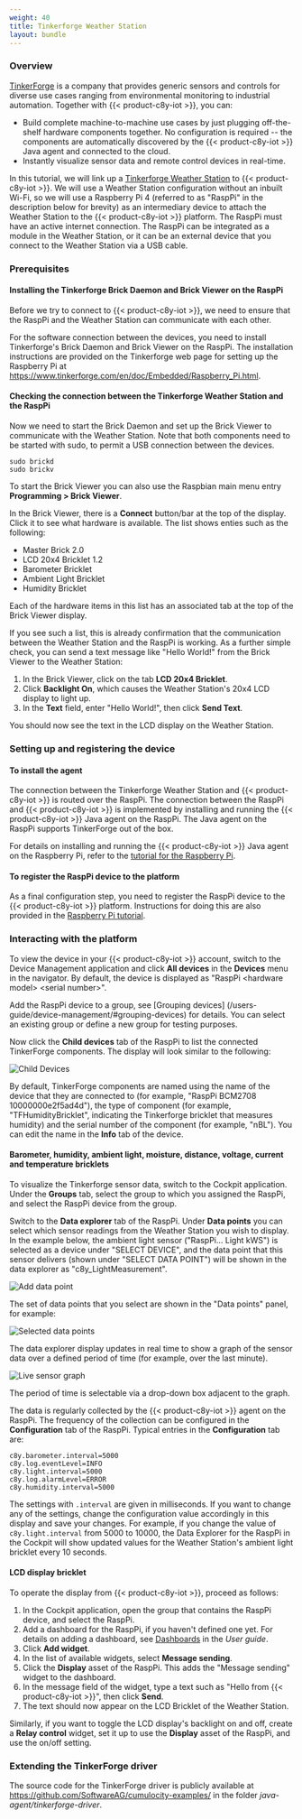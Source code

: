 ```yaml
---
weight: 40
title: Tinkerforge Weather Station
layout: bundle
---
```



### Overview

[TinkerForge](http://tinkerforge.com) is a company that provides generic sensors and controls for diverse use cases ranging from environmental monitoring to industrial automation. Together with {{< product-c8y-iot >}}, you can:

* Build complete machine-to-machine use cases by just plugging off-the-shelf hardware components together. No configuration is required -- the components are automatically discovered by the {{< product-c8y-iot >}} Java agent and connected to the cloud.
* Instantly visualize sensor data and remote control devices in real-time.

In this tutorial, we will link up a [Tinkerforge Weather Station](https://www.tinkerforge.com/en/doc/Kits/WeatherStation/WeatherStation.html) to {{< product-c8y-iot >}}. We will use a Weather Station configuration without an inbuilt Wi-Fi, so we will use a Raspberry Pi 4 (referred to as "RaspPi" in the description below for brevity) as an intermediary device to attach the Weather Station to the {{< product-c8y-iot >}} platform. The RaspPi must have an active internet connection. The RaspPi can be integrated as a module in the Weather Station, or it can be an external device that you connect to the Weather Station via a USB cable.

### Prerequisites

#### Installing the Tinkerforge Brick Daemon and Brick Viewer on the RaspPi

Before we try to connect to {{< product-c8y-iot >}}, we need to ensure that the RaspPi and the Weather Station can communicate with each other.

For the software connection between the devices, you need to install  Tinkerforge's Brick Daemon and Brick Viewer on the RaspPi. The installation instructions are provided on the Tinkerforge web page for setting up the Raspberry Pi at https://www.tinkerforge.com/en/doc/Embedded/Raspberry_Pi.html.


#### Checking the connection between the Tinkerforge Weather Station and the RaspPi

Now we need to start the Brick Daemon and set up the Brick Viewer to communicate with the Weather Station. Note that both components need to be started with sudo, to permit a USB connection between the devices.

````console
sudo brickd  
sudo brickv
````

To start the Brick Viewer you can also use the Raspbian main menu entry **Programming > Brick Viewer**.

In the Brick Viewer, there is a **Connect** button/bar at the top of the display. Click it to see what hardware is available. The list shows enties such as the following:

* Master Brick 2.0
* LCD 20x4 Bricklet 1.2
* Barometer Bricklet
* Ambient Light Bricklet
* Humidity Bricklet

Each of the hardware items in this list has an associated tab at the top of the Brick Viewer display.

If you see such a list, this is already confirmation that the communication between the Weather Station and the RaspPi is working. As a further simple check, you can send a text message like "Hello World!" from the Brick Viewer to the Weather Station:

1. In the Brick Viewer, click on the tab **LCD 20x4 Bricklet**.
2. Click **Backlight On**, which causes the Weather Station's 20x4 LCD display to light up.
3. In the **Text** field, enter "Hello World!", then click **Send Text**.

You should now see the text in the LCD display on the Weather Station.

### Setting up and registering the device

#### To install the agent

The connection between the Tinkerforge Weather Station and {{< product-c8y-iot >}} is routed over the RaspPi. The connection between the RaspPi and {{< product-c8y-iot >}} is implemented by installing and running the {{< product-c8y-iot >}} Java agent on the RaspPi. The Java agent on the RaspPi supports TinkerForge out of the box.

For details on installing and running the {{< product-c8y-iot >}} Java agent on the Raspberry Pi, refer to the [tutorial for the Raspberry Pi](../raspberry-pi-4).

<!-- ![Raspberry Pi and TinkerForge](/images/device-demos/tinkerforge/tinkerforge.jpg) -->

#### To register the RaspPi device to the platform

As a final configuration step, you need to register the RaspPi device to the {{< product-c8y-iot >}} platform. Instructions for doing this are also provided in the [Raspberry Pi tutorial](../raspberry-pi-4).

### Interacting with the platform

To view the device in your {{< product-c8y-iot >}} account, switch to the Device Management application and click **All devices** in the **Devices** menu in the navigator. By default, the device is displayed as "RaspPi \<hardware model> \<serial number>".

Add the RaspPi device to a group, see [Grouping devices] (/users-guide/device-management/#grouping-devices) for details. You can select an existing group or define a new group for testing purposes.

Now click the **Child devices** tab of the RaspPi to list the connected TinkerForge components. The display will look similar to the following:

![Child Devices](/images/device-demos/tinkerforge/tinkerforge-child-devices.png)

By default, TinkerForge components are named using the name of the device that they are connected to (for example, "RaspPi BCM2708 10000000e2f5ad4d"), the type of component (for example, "TFHumidityBricklet", indicating the Tinkerforge bricklet that measures humidity) and the serial number of the component (for example, "nBL"). You can edit the name in the **Info** tab of the device.


#### Barometer, humidity, ambient light, moisture, distance, voltage, current and temperature bricklets

To visualize the Tinkerforge sensor data, switch to the Cockpit application. Under the **Groups** tab, select the group to which you assigned the RaspPi, and select the RaspPi device from the group.

Switch to the **Data explorer** tab of the RaspPi. Under **Data points** you can select which sensor readings from the Weather Station you wish to display. In the example below, the ambient light sensor ("RaspPi... Light kWS") is selected as a device under "SELECT DEVICE", and the data point that this sensor delivers (shown under "SELECT DATA POINT") will be shown in the data explorer as "c8y\_LightMeasurement".

![Add data point](/images/device-demos/tinkerforge/tinkerforge-add-data-point.png)

The set of data points that you select are shown in the "Data points" panel, for example:

![Selected data points](/images/device-demos/tinkerforge/tinkerforge-selected-data-points.png)

The data explorer display updates in real time to show a graph of the sensor data over a defined period of time (for example, over the last minute).

![Live sensor graph](/images/device-demos/tinkerforge/tinkerforge-live-sensor-graph.png)

The period of time is selectable via a drop-down box adjacent to the graph.

The data is regularly collected by the {{< product-c8y-iot >}} agent on the RaspPi. The frequency of the collection can be configured in the **Configuration** tab of the RaspPi. Typical entries in the **Configuration** tab are:

````console
c8y.barometer.interval=5000
c8y.log.eventLevel=INFO
c8y.light.interval=5000
c8y.log.alarmLevel=ERROR
c8y.humidity.interval=5000
````

The settings with `.interval` are given in milliseconds. If you want to change any of the settings, change the configuration value accordingly in this display and save your changes. For example, if you change the value of `c8y.light.interval` from 5000 to 10000, the Data Explorer for the RaspPi in the Cockpit will show updated values for the Weather Station's ambient light bricklet every 10 seconds.

<!-- omitting the PTC bricklet for the updated demo doc
#### PTC bricklet

![PTC bricklet](/images/device-demos/tinkerforge/ptc.jpg)

In addition to the polling interval, you can also configure the wire mode of the PTC bricklet via the "c8y.ptc.wiremode" option. For more information on wire mode [visit the TinkerForge online documentation](http://www.tinkerforge.com/en/doc/Hardware/Bricklets/PTC.html).
-->


#### LCD display bricklet

<!--
![LCD 20x4 Display Bricklet](/images/device-demos/tinkerforge/lcd12_20x4.jpg)
-->

To operate the display from {{< product-c8y-iot >}}, proceed as follows:

1. In the Cockpit application, open the group that contains the RaspPi device, and select the RaspPi.
2. Add a dashboard for the RaspPi, if you haven't defined one yet. For details on adding a dashboard, see [Dashboards](/users-guide/cockpit/#dashboards) in the *User guide*.
3. Click **Add widget**.
4. In the list of available widgets, select **Message sending**.
5. Click the **Display** asset of the RaspPi. This adds the "Message sending" widget to the dashboard.
6. In the message field of the widget, type a text such as "Hello from {{< product-c8y-iot >}}", then click **Send**.
7. The text should now appear on the LCD Bricklet of the Weather Station.

Similarly, if you want to toggle the LCD display's backlight on and off, create a **Relay control** widget, set it up to use the **Display** asset of the RaspPi, and use the on/off setting.

<!-- omitting this for the updated demo doc

![Display usage](/images/device-demos/tinkerforge/tinkerforgedisplay.png)

The display has four buttons at the bottom. Operating these buttons will send an event to {{< product-c8y-iot >}} which is shown on the **Events** tab. You can process this event, for example, using a CEP statement. The event is of type "c8y\_ButtonPressedEvent". The number of the button is part of the text of the event.

![Events](/images/device-demos/tinkerforge/tinkerforgeevents.png)

-->

<!-- omitting this for the updated demo doc

#### 4x7 Segment Display bricklet

![4x7 Segment Display bricklet](/images/device-demos/tinkerforge/4x7_segment_display.jpg)

The 4x7 Segment Display's implementation is similar to that of the LCD Display bricklet. In addition you can set the display brightness in the Configuration panel through the "c8y.4x7segmentdisplay.brightness" option (Max: 7, Min: 1, Default: 4).

-->

<!-- omitting this for the updated demo doc

#### Remote Switch bricklet

![Remote Switch bricklet](/images/device-demos/tinkerforge/remote_switch.jpg)

##### Configuration

The Remote Switch bricklet can be used to toggle on and off various remote sockets, lamps, etc. It supports three types of addressing.

* Type A addressing: To add a predefined type A device to the Remote Switch bricklet, append the following lines to the Configuration panel:

```
c8y.remoteswitch.<device name>.type=A
c8y.remoteswitch.<device name>.houseCode=<house code>
c8y.remoteswitch.<device name>.receiverCode=<receiver code>
```

Where:

&lt;device name&gt; - the name of the device(for example, socket1, lamp1, etc.)
&lt;house code&gt; - 5-bit integer (0 to 31)
&lt;receiver code&gt; - 5-bit integer (0 to 31)

* Type B addressing: To add a predefined type B device to the Remote Switch bricklet, append the following lines to the Configuration panel:

```
c8y.remoteswitch.<device name>.type=B
c8y.remoteswitch.<device name>.address=<address>
c8y.remoteswitch.<device name>.unit=<unit>
```

Where:

&lt;device name&gt; - the name of the device(for example, socket1, lamp1, etc.).
&lt;address&gt; - 16-bit integer (0 to 65534)
&lt;unit&gt; - 4-bit integer (0 to 15)

* Type C addressing: To add a predefined type C device to the Remote Switch bricklet, append the following lines to the Configuration panel:

```
c8y.remoteswitch.<device name>.type=C
c8y.remoteswitch.<device name>.systemCode=<system code>
c8y.remoteswitch.<device name>.deviceCode=<device code>
```

Where:

&lt;device name&gt; - the name of the device(for example, socket1, lamp1, etc.).
&lt;system code&gt; - 4-bit character (A to P)
&lt;device code&gt; - 4-bit integer (0 to 15)

For more information on Remote Switch addressing please refer to the TinkerForge web page http://www.tinkerforge.com/en/doc/Hardware/Bricklets/Remote_Switch.html.

##### Control

The devices can be switched on and off, in alphabetical order, using the `c8y_RelayArray` operation. "OPEN" would mean off and "CLOSED" - on.

Example: An operation

```json
"c8y_RelayArray" : [
	"OPEN",
	"CLOSED"
]
```

on a Remote Switch bricklet with the following configuration

```
c8y.remotebricklet.device2.type=B
c8y.remotebricklet.device2.address=31337
c8y.remotebricklet.device2.unit=7
c8y.remotebricklet.device1.type=C
c8y.remotebricklet.device1.systemCode=B
c8y.remotebricklet.device1.deviceCode=13
```

will turn off "device2" and turn on "device1".

-->

<!-- omitting this for the updated demo doc

#### Dual Relay Bricklet

![Dual Relay Bricklet](/images/device-demos/tinkerforge/dual_relay.jpg)

The dual relay bricklet consists of two relays. Each relay has three terminals such that the terminal in the middle is electrically connected to the terminal left or right depending on the relay state.

##### Control

The Dual Relay bricklet can be switched with the `c8y_RelayArray` operation.

```json
"c8y_RelayArray" : [
	"OPEN",
	"CLOSED"
]
```

For example, the operation above will set the state of relay one to "OPEN" and relay two to "CLOSED".

-->

<!-- omitting this for the updated demo doc

#### IO16 bricklet

![IO16 Bricklet](/images/device-demos/tinkerforge/io16.jpg)

##### Configuration

The IO16 bricklet consist of two ports 8-pins each. It can be configured through the Configuration panel. Available options are:

```json
	c8y.io16.porta.direction=<direction>
	c8y.io16.porta.value=<value>
	c8y.io16.portb.direction=<direction>
	c8y.io16.portb.value=<value>
```

Where:

* &lt;direction&gt; is an 8-bit integer(0 to 255) direction mask. 0 - output, 1 - input.
* &lt;value&gt; is an 8-bit integer(0 to 255) value mask describing the type of input or the output value respectively. If a pin is set as output 1 and 0 will simply be the logical values. In case the pin is set as input 1 would mean pull up input and 0 would be default input.

For example, configuring port B direction to 192(11000000) and value to 88(01011000), would mean:
* pins B3, B4 are set as output with logical value 1(3,3/5 V)
* pins B0, B1, B2, B5 are set as output with logical value 0(0V)
* pin B6 is set as input with pull up
* pin B7 is set as default input

##### Control

The IO16 outputs can be switched with a `c8y_RelayArray` operation.

```json
"c8y_RelayArray" : [
	"OPEN",
	"OPEN",
	"CLOSED",
	"OPEN"
]
```

This operation will find up to four outputs starting from A0 to B7 and switch them.

-->

<!-- omitting this for the updated demo doc

#### Distance InfraRed and UltraSound bricklets

Additionally to providing measurement data, the Distance US and IR bricklets also send events. Similar to a button press on the display, interrupting the sensor of the distance bricklets will send an event. The event can be seen on the "Events" tab of the distance bricklet and can be post-processed with [CEP](/concepts/realtime). The type of the event is "c8y\_EntranceEvent". Additionally the following configuration options are provided:

* c8y.distanceir.eventSlackTime, c8y.distanceus.eventSlackTime - sets the minimum time between events. Time is in ms. Default is 10000ms.
* c8y.distanceir.eventTreshold - sets the minimum distance in mm that would trigger an event.  Default is 400mm;
* c8y.distanceus.eventTreshold - sets the minimum distance in % that would trigger an event. Default is 25%;

Note: The DistanceUS bricklet measures distance in percentages, where 0% would be around 2cm and 100% would be approximately 400cm.  This is because the relation between the distance value and the actual distance depends on the exact value of the 5V supply voltage(deviations in the supply voltage result in deviations in the measured distance values) and is non-linear (resolution is bigger at close range).

-->

<!-- omitting this for the updated demo doc

#### GPS bricklet

![GPS Bricklet](/images/device-demos/tinkerforge/gps.jpg)

The GPS bricklet will report its current location and send location updates as the device moves. The current location is shown in Device Management on a map and the movement history can be visualized.

![Location](/images/device-demos/tinkerforge/tinkerforgetracing.png)

-->

### Extending the TinkerForge driver

The source code for the TinkerForge driver is publicly available at https://github.com/SoftwareAG/cumulocity-examples/ in the folder _java-agent/tinkerforge-driver_.
